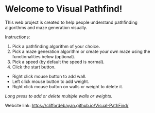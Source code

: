 # Welcome to Visual Pathfind!

This web project is created to help people understand pathfinding algorithms and maze generation visually.

Instructions:
1. Pick a pathfinding algorithm of your choice.
2. Pick a maze generation algorithm or create your own maze using the functionalities below (optional).
3. Pick a speed (by default the speed is normal).
4. Click the start button.

* Right click mouse button to add wall.
* Left click mouse button to add weight.
* Right click mouse button on walls or weight to delete it.

*Long press to add or delete multiple walls or weights.*

Website link: https://cliffordebayan.github.io/Visual-PathFind/
